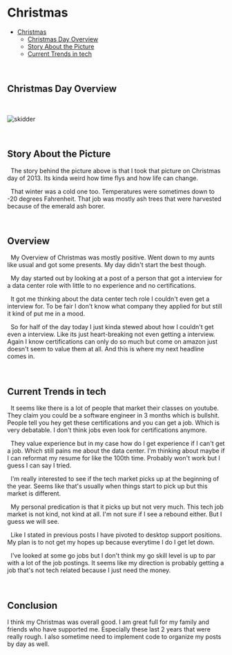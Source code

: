 # Christmas

<!--toc:start-->
- [Christmas](#christmas)
  - [Christmas Day Overview](#christmas-day-overview)
  - [Story About the Picture](#story-about-the-picture)
  - [Current Trends in tech](#current-trends-in-tech)
<!--toc:end-->

&nbsp;

## Christmas Day Overview

&nbsp;

![skidder](https://scontent.fabe1-1.fna.fbcdn.net/v/t39.30808-6/468563593_10161509131138860_1252114728139041799_n.jpg?_nc_cat=108&ccb=1-7&_nc_sid=aa7094&_nc_ohc=dX39jpGBjVkQ7kNvgF5x4n7&_nc_zt=23&_nc_ht=scontent.fabe1-1.fna&_nc_gid=A5YsqgsI7LZSbhu7gnQogWZ&oh=00_AYAKdHswgX8pUSCV8cAq04CMvmj9LCKaqUWaQqNjmNP8PA&oe=6772BB06)

&nbsp;

## Story About the Picture

&nbsp;
The story behind the picture above is that I took that picture on Christmas day of 2013. Its kinda weird how time flys and how life can change.

&nbsp;
That winter was a cold one too. Temperatures were sometimes down to -20 degrees Fahrenheit. That job was mostly ash trees that were harvested because of the emerald ash borer.  

&nbsp;

## Overview

&nbsp;
My Overview of Christmas was mostly positive. Went down to my aunts like usual and got some presents. My day didn't start the best though.

&nbsp;
My day started out by looking at a post of a person that got a interview for a data center role with little to no experience and no certifications.

&nbsp;
It got me thinking about the data center tech role I couldn't even get a interview for. To be fair I don't know what company they applied for but still it kind of put me in a mood.

&nbsp;
So for half of the day today I just kinda stewed about how I couldn't get even a interview. Like its just heart-breaking not even getting a interview. Again I know certifications can only do so much but come on amazon just doesn't seem to value them at all. And this is where my next headline comes in.

&nbsp;

## Current Trends in tech

&nbsp;
It seems like there is a lot of people that market their classes on youtube. They claim you could be a software engineer in 3 months which is bullshit. People tell you hey get these certifications and you can get a job. Which is very debatable. I don't think jobs even look for certifications anymore.

&nbsp;
They value experience but in my case how do I get experience if I can't get a job. Which still pains me about the data center. I'm thinking about maybe if I can reformat my resume for like the 100th time. Probably won't work but I guess I can say I tried.

&nbsp;
I'm really interested to see if the tech market picks up at the beginning of the year. Seems like that's usually when things start to pick up but this market is different.

&nbsp;
My personal predication is that it picks up but not very much. This tech job market is not kind, not kind at all. I'm not sure if I see a rebound either. But I guess we will see.

&nbsp;
Like I stated in previous posts I have pivoted to desktop support positions. My plan is to not get my hopes up because everytime I do I get let down.

&nbsp;
I've looked at some go jobs but I don't think my go skill level is up to par with a lot of the job postings. It seems like my direction is probably getting a job that's not tech related because I just need the money.

&nbsp;

## Conclusion

I think my Christmas was overall good. I am great full for my family and friends who have supported me. Especially these last 2 years that were really rough. I also sometime need to implement code to organize my posts by day as well.
